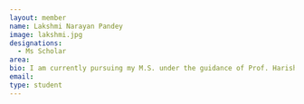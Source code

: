```yaml
---
layout: member
name: Lakshmi Narayan Pandey
image: lakshmi.jpg
designations: 
  - Ms Scholar
area:
bio: I am currently pursuing my M.S. under the guidance of Prof. Harish Guruprasad. I also worked at Oracle as an Application Developer for 6 months before joining IIT Madras as a research scholar in Jan 2019. I received my B.E in Information Technology from AIT, PUNE in May 2018. My research interest lies in Machine Learning and Deep Learning. Besides that i love to run and play badminton, chess.
email:
type: student
---
```

